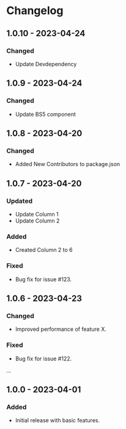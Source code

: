 # Changelog

## 1.0.10 - 2023-04-24

### Changed

- Update Devdependency

## 1.0.9 - 2023-04-24

### Changed

- Update BS5 component

## 1.0.8 - 2023-04-20

### Changed

- Added New Contributors to package.json

## 1.0.7 - 2023-04-20

### Updated

- Update Column 1
- Update Column 2

### Added

- Created Column 2 to 6

### Fixed

- Bug fix for issue #123.

## 1.0.6 - 2023-04-23

### Changed

- Improved performance of feature X.

### Fixed

- Bug fix for issue #122.

...

## 1.0.0 - 2023-04-01

### Added

- Initial release with basic features.
